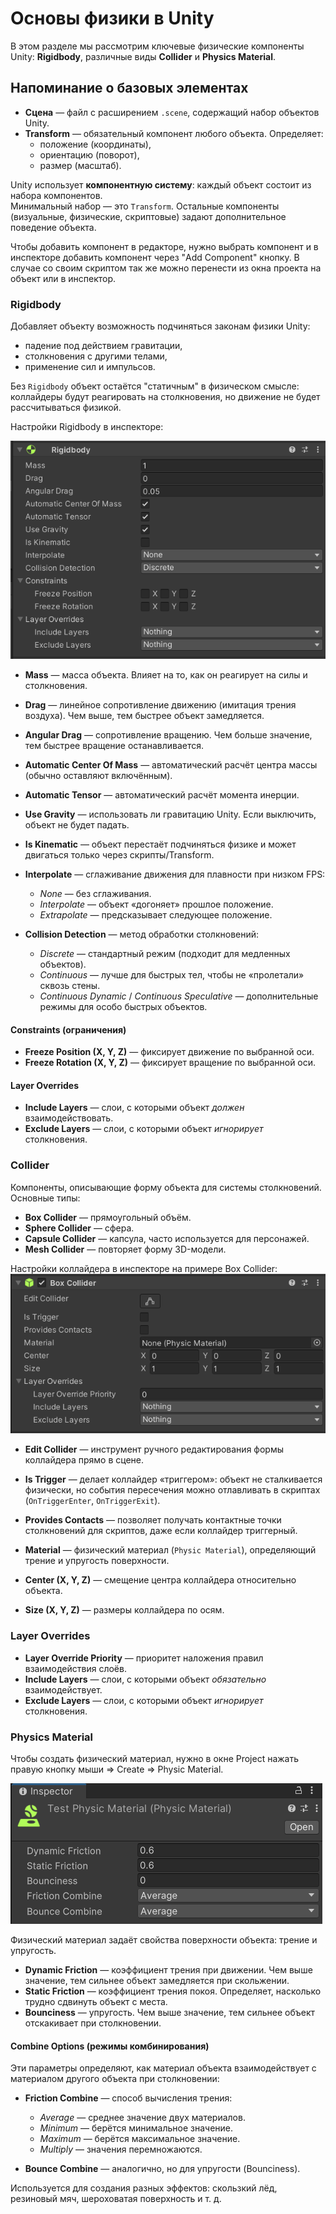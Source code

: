 # Основы физики в Unity  

В этом разделе мы рассмотрим ключевые физические компоненты Unity: **Rigidbody**, различные виды **Collider** и **Physics Material**.  

## Напоминание о базовых элементах  

- **Сцена** — файл с расширением `.scene`, содержащий набор объектов Unity.  
- **Transform** — обязательный компонент любого объекта. Определяет:  
  - положение (координаты),  
  - ориентацию (поворот),  
  - размер (масштаб).  

Unity использует **компонентную систему**: каждый объект состоит из набора компонентов.  
Минимальный набор — это `Transform`. Остальные компоненты (визуальные, физические, скриптовые) задают дополнительное поведение объекта.  

Чтобы добавить компонент в редакторе, нужно выбрать компонент и в инспекторе добавить компонент через "Add Component" кнопку. В случае со своим скриптом так же можно перенести из окна проекта на объект или в инспектор.

### Rigidbody  
Добавляет объекту возможность подчиняться законам физики Unity:  
- падение под действием гравитации,  
- столкновения с другими телами,  
- применение сил и импульсов.  

Без `Rigidbody` объект остаётся "статичным" в физическом смысле: коллайдеры будут реагировать на столкновения, но движение не будет рассчитываться физикой.  

Настройки Rigidbody в инспекторе:

![Компонент Rigidbody в инспекторе](images/Rigidbody.png)

- **Mass** — масса объекта. Влияет на то, как он реагирует на силы и столкновения.  
- **Drag** — линейное сопротивление движению (имитация трения воздуха). Чем выше, тем быстрее объект замедляется.  
- **Angular Drag** — сопротивление вращению. Чем больше значение, тем быстрее вращение останавливается.  

- **Automatic Center Of Mass** — автоматический расчёт центра массы (обычно оставляют включённым).  
- **Automatic Tensor** — автоматический расчёт момента инерции.  

- **Use Gravity** — использовать ли гравитацию Unity. Если выключить, объект не будет падать.  
- **Is Kinematic** — объект перестаёт подчиняться физике и может двигаться только через скрипты/Transform.  

- **Interpolate** — сглаживание движения для плавности при низком FPS:  
  - *None* — без сглаживания.  
  - *Interpolate* — объект «догоняет» прошлое положение.  
  - *Extrapolate* — предсказывает следующее положение.  

- **Collision Detection** — метод обработки столкновений:  
  - *Discrete* — стандартный режим (подходит для медленных объектов).  
  - *Continuous* — лучше для быстрых тел, чтобы не «пролетали» сквозь стены.  
  - *Continuous Dynamic* / *Continuous Speculative* — дополнительные режимы для особо быстрых объектов.  

#### Constraints (ограничения)  
- **Freeze Position (X, Y, Z)** — фиксирует движение по выбранной оси.  
- **Freeze Rotation (X, Y, Z)** — фиксирует вращение по выбранной оси.  

#### Layer Overrides  
- **Include Layers** — слои, с которыми объект *должен* взаимодействовать.  
- **Exclude Layers** — слои, с которыми объект *игнорирует* столкновения.  


### Collider  
Компоненты, описывающие форму объекта для системы столкновений.  
Основные типы:  
- **Box Collider** — прямоугольный объём.  
- **Sphere Collider** — сфера.  
- **Capsule Collider** — капсула, часто используется для персонажей.  
- **Mesh Collider** — повторяет форму 3D-модели.  


Настройки коллайдера в инспекторе на примере Box Collider:
![](images/Collider.png)

- **Edit Collider** — инструмент ручного редактирования формы коллайдера прямо в сцене.  
- **Is Trigger** — делает коллайдер «триггером»: объект не сталкивается физически, но события пересечения можно отлавливать в скриптах (`OnTriggerEnter`, `OnTriggerExit`).  
- **Provides Contacts** — позволяет получать контактные точки столкновений для скриптов, даже если коллайдер триггерный.  
- **Material** — физический материал (`Physic Material`), определяющий трение и упругость поверхности.  

- **Center (X, Y, Z)** — смещение центра коллайдера относительно объекта.  
- **Size (X, Y, Z)** — размеры коллайдера по осям.  

### Layer Overrides  
- **Layer Override Priority** — приоритет наложения правил взаимодействия слоёв.  
- **Include Layers** — слои, с которыми объект *обязательно* взаимодействует.  
- **Exclude Layers** — слои, с которыми объект *игнорирует* столкновения.  


### Physics Material  

Чтобы создать физический материал, нужно в окне Project нажать правую кнопку мыши => Create => Physic Material.


![Настройки физического материала в инспекторе.](images/PhysicMaterial.png)

Физический материал задаёт свойства поверхности объекта: трение и упругость.  

- **Dynamic Friction** — коэффициент трения при движении. Чем выше значение, тем сильнее объект замедляется при скольжении.  
- **Static Friction** — коэффициент трения покоя. Определяет, насколько трудно сдвинуть объект с места.  
- **Bounciness** — упругость. Чем выше значение, тем сильнее объект отскакивает при столкновении.  

#### Combine Options (режимы комбинирования)  
Эти параметры определяют, как материал объекта взаимодействует с материалом другого объекта при столкновении:  

- **Friction Combine** — способ вычисления трения:  
  - *Average* — среднее значение двух материалов.  
  - *Minimum* — берётся минимальное значение.  
  - *Maximum* — берётся максимальное значение.  
  - *Multiply* — значения перемножаются.  

- **Bounce Combine** — аналогично, но для упругости (Bounciness).    

Используется для создания разных эффектов: скользкий лёд, резиновый мяч, шероховатая поверхность и т. д.